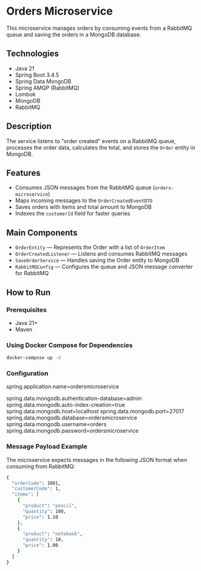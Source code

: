 # Orders Microservice

This microservice manages orders by consuming events from a RabbitMQ queue and saving the orders in a MongoDB database.

## Technologies

- Java 21
- Spring Boot 3.4.5
- Spring Data MongoDB
- Spring AMQP (RabbitMQ)
- Lombok
- MongoDB
- RabbitMQ

## Description

The service listens to "order created" events on a RabbitMQ queue, processes the order data, calculates the total, and stores the `Order` entity in MongoDB.

## Features

- Consumes JSON messages from the RabbitMQ queue (`orders-microservice`)
- Maps incoming messages to the `OrderCreatedEventDTO`
- Saves orders with items and total amount to MongoDB
- Indexes the `customerId` field for faster queries

## Main Components

- `OrderEntity` — Represents the Order with a list of `OrderItem`
- `OrderCreatedListener` — Listens and consumes RabbitMQ messages
- `SaveOrderService` — Handles saving the Order entity to MongoDB
- `RabbitMQConfig` — Configures the queue and JSON message converter for RabbitMQ

## How to Run

### Prerequisites

- Java 21+
- Maven

### Using Docker Compose for Dependencies

```bash
docker-compose up -d
```

### Configuration

spring.application.name=ordersmicroservice

spring.data.mongodb.authentication-database=admin
spring.data.mongodb.auto-index-creation=true
spring.data.mongodb.host=localhost
spring.data.mongodb.port=27017
spring.data.mongodb.database=ordersmicroservice
spring.data.mongodb.username=orders
spring.data.mongodb.password=ordersmicroservice

### Message Payload Example

The microservice expects messages in the following JSON format when consuming from RabbitMQ:

```bash
{
  "orderCode": 1001,
  "customerCode": 1,
  "items": [
    {
      "product": "pencil",
      "quantity": 100,
      "price": 1.10
    },
    {
      "product": "notebook",
      "quantity": 10,
      "price": 1.00
    }
  ]
}
```
